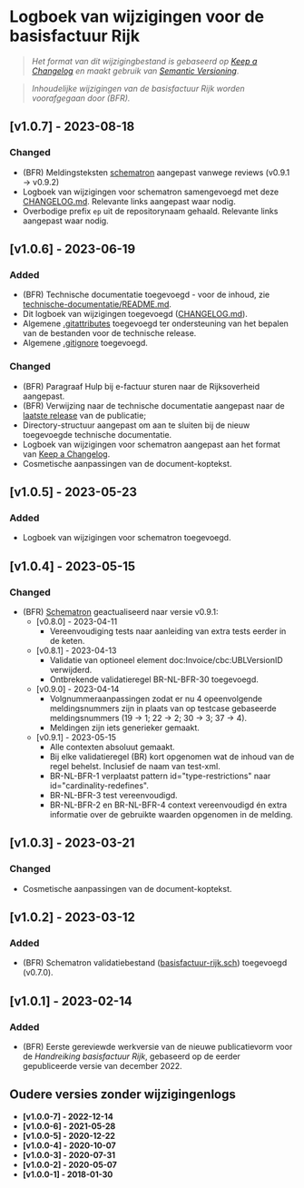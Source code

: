 # Logboek van wijzigingen voor de basisfactuur Rijk

> _Het format van dit wijzigingbestand is gebaseerd op [Keep a Changelog](https://keepachangelog.com/nl/1.1.0/) en maakt gebruik van [Semantic Versioning](https://semver.org/spec/v2.0.0.html)_.

> _Inhoudelijke wijzigingen van de basisfactuur Rijk worden voorafgegaan door (BFR)._


## [v1.0.7] - 2023-08-18

### Changed

- (BFR) Meldingsteksten [schematron](./technische-documentatie/basisfactuur-rijk.sch) aangepast vanwege reviews (v0.9.1 → v0.9.2)
- Logboek van wijzigingen voor schematron samengevoegd met deze [CHANGELOG.md](./CHANGELOG.md). Relevante links aangepast waar nodig.
- Overbodige prefix `ep` uit de repositorynaam gehaald. Relevante links aangepast waar nodig.


## [v1.0.6] - 2023-06-19

### Added

- (BFR) Technische documentatie toegevoegd - voor de inhoud, zie [technische-documentatie/README.md](./technische-documentatie/README.md).
- Dit logboek van wijzigingen toegevoegd ([CHANGELOG.md](./CHANGELOG.md)).
- Algemene [.gitattributes](./.gitattributes) toegevoegd ter ondersteuning van het bepalen van de bestanden voor de technische release.
- Algemene [.gitignore](./.gitignore) toegevoegd.

### Changed

- (BFR) Paragraaf Hulp bij e-factuur sturen naar de Rijksoverheid aangepast.
- (BFR) Verwijzing naar de technische documentatie aangepast naar de [laatste release](https://github.com/Logius-standaarden/ep-basisfactuur-rijk/releases/latest) van de publicatie;
- Directory-structuur aangepast om aan te sluiten bij de nieuw toegevoegde technische documentatie.
- Logboek van wijzigingen voor schematron aangepast aan het format van [Keep a Changelog](https://keepachangelog.com/nl/1.1.0/).
- Cosmetische aanpassingen van de document-koptekst.


## [v1.0.5] - 2023-05-23

### Added
- Logboek van wijzigingen voor schematron toegevoegd.


## [v1.0.4] - 2023-05-15

### Changed

- (BFR) [Schematron](./technische-documentatie/basisfactuur-rijk.sch) geactualiseerd naar versie v0.9.1:
  - [v0.8.0] - 2023-04-11
    - Vereenvoudiging tests naar aanleiding van extra tests eerder in de keten.
  - [v0.8.1] - 2023-04-13
    - Validatie van optioneel element doc:Invoice/cbc:UBLVersionID verwijderd.
    - Ontbrekende validatieregel BR-NL-BFR-30 toegevoegd.
  - [v0.9.0] - 2023-04-14
    - Volgnummeraanpassingen zodat er nu 4 opeenvolgende meldingsnummers zijn in plaats van op testcase gebaseerde meldingsnummers (19 → 1; 22 → 2; 30 → 3; 37 → 4).
    - Meldingen zijn iets generieker gemaakt.
  - [v0.9.1] - 2023-05-15
    - Alle contexten absoluut gemaakt.
    - Bij elke validatieregel (BR) kort opgenomen wat de inhoud van de regel behelst. Inclusief de naam van test-xml.
    - BR-NL-BFR-1 verplaatst pattern id="type-restrictions" naar id="cardinality-redefines".
    - BR-NL-BFR-3 test vereenvoudigd.
    - BR-NL-BFR-2 en BR-NL-BFR-4 context vereenvoudigd én extra informatie over de gebruikte waarden opgenomen in de melding.


## [v1.0.3] - 2023-03-21

### Changed

- Cosmetische aanpassingen van de document-koptekst.


## [v1.0.2] - 2023-03-12

### Added

- (BFR) Schematron validatiebestand ([basisfactuur-rijk.sch](./technische-documentatie/basisfactuur-rijk.sch)) toegevoegd (v0.7.0).


## [v1.0.1] - 2023-02-14

### Added

- (BFR) Eerste gereviewde werkversie van de nieuwe publicatievorm voor de <em>Handreiking basisfactuur Rijk</em>, gebaseerd op de eerder gepubliceerde versie van december 2022.

## Oudere versies zonder wijzigingenlogs

* **[v1.0.0-7] - 2022-12-14**
* **[v1.0.0-6] - 2021-05-28**
* **[v1.0.0-5] - 2020-12-22**
* **[v1.0.0-4] - 2020-10-07**
* **[v1.0.0-3] - 2020-07-31**
* **[v1.0.0-2] - 2020-05-07**
* **[v1.0.0-1] - 2018-01-30**